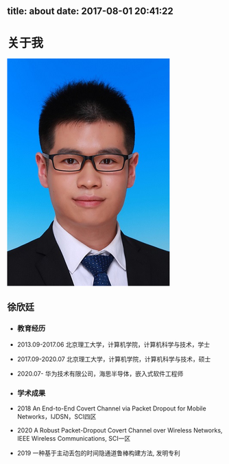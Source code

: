 title: about
date: 2017-08-01 20:41:22
---
# 关于我

![](/about/xuxinting_1inch_normal_image.jpg)

## 徐欣廷
* ### 教育经历
* 2013.09-2017.06 北京理工大学，计算机学院，计算机科学与技术，学士
* 2017.09-2020.07 北京理工大学，计算机学院，计算机科学与技术，硕士
* 2020.07-        华为技术有限公司，海思半导体，嵌入式软件工程师


* ### 学术成果
* 2018 An End-to-End Covert Channel via Packet Dropout for Mobile Networks，IJDSN，SCI四区
* 2020 A Robust Packet-Dropout Covert Channel over Wireless Networks, IEEE Wireless Communications, SCI一区
* 2019 一种基于主动丢包的时间隐通道鲁棒构建方法, 发明专利